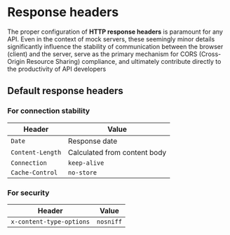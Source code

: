 # Response headers

The proper configuration of **HTTP response headers** is paramount for any API. Even in the context of mock servers, these seemingly minor details significantly influence the stability of communication between the browser (client) and the server, serve as the primary mechanism for CORS (Cross-Origin Resource Sharing) compliance, and ultimately contribute directly to the productivity of API developers

## Default response headers

### For connection stability

| Header | Value |
| --- | --- |
| `Date` | Response date |
| `Content-Length` | Calculated from content body |
| `Connection` | `keep-alive` |
| `Cache-Control` | `no-store` |

### For security

| Header | Value |
| --- | --- |
| `x-content-type-options` | `nosniff` |
